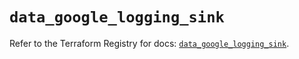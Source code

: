 # `data_google_logging_sink`

Refer to the Terraform Registry for docs: [`data_google_logging_sink`](https://registry.terraform.io/providers/hashicorp/google/6.23.0/docs/data-sources/logging_sink).
